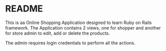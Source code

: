 # README

This is aa Online Shopping Application designed to learn Ruby on Rails framework. 
The Application contains 2 views, one for shopper and another for store admin to edit, add or delete the products. 

The admin requires login credentials to perform all the actions. 
